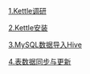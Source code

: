 [1.Kettle调研](1KettleResearch.md)

[2.Kettle安装](2kettleInstall.md)

[3.MySQL数据导入Hive](3UseKettle-mysql2hive.md)

[4.表数据同步与更新](4UseKettle-table-update.md)

